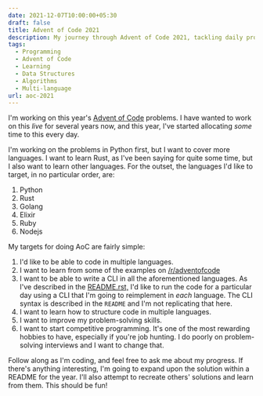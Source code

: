 ```yaml
---
date: 2021-12-07T10:00:00+05:30
draft: false
title: Advent of Code 2021
description: My journey through Advent of Code 2021, tackling daily programming challenges in multiple languages. Learning Rust, Go, Elixir, and more while improving problem-solving skills and competitive programming abilities.
tags:
  - Programming
  - Advent of Code
  - Learning
  - Data Structures
  - Algorithms
  - Multi-language
url: aoc-2021
---
```


I'm working on this year's [Advent of Code](https://adventofcode.com/2021) problems. I have wanted to work on this *live* for several years now, and this year, I've started allocating *some* time to this every day.

I'm working on the problems in Python first, but I want to cover more languages. I want to learn Rust, as I've been saying for quite some time, but I also want to learn other languages. For the outset, the languages I'd like to target, in no particular order, are:

1. Python
2. Rust
3. Golang
4. Elixir
5. Ruby
6. Nodejs

My targets for doing AoC are fairly simple:

1. I'd like to be able to code in multiple languages.
2. I want to learn from some of the examples on [/r/adventofcode](https://reddit.com/r/adventofcode)
3. I want to be able to write a CLI in all the aforementioned languages. As I've described in the [README.rst,](https://github.com/stonecharioteer/advent-of-code/tree/master/README.rst) I'd like to run the code for a particular day using a CLI that I'm going to reimplement in *each* language. The CLI syntax is described in the `README` and I'm not replicating that here.
4. I want to learn how to structure code in multiple languages.
5. I want to improve my problem-solving skills.
6. I want to start competitive programming. It's one of the most rewarding hobbies to have, especially if you're job hunting. I do poorly on problem-solving interviews and I want to change that.

Follow along as I'm coding, and feel free to ask me about my progress. If there's anything interesting, I'm going to expand upon the solution within a README for the year. I'll also attempt to recreate others' solutions and learn from them. This should be fun!